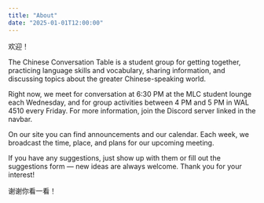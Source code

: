 ```yaml
---
title: "About"
date: "2025-01-01T12:00:00"
---
```


欢迎！

The Chinese Conversation Table is a student group for getting together, practicing language skills and vocabulary, sharing information, and discussing topics about the greater Chinese-speaking world.

Right now, we meet for conversation at 6:30 PM at the MLC student lounge each Wednesday, and for group activities between 4 PM and 5 PM in WAL 4510 every Friday. For more information, join the Discord server linked in the navbar.

On our site you can find announcements and our calendar. Each week, we broadcast the time, place, and plans for our upcoming meeting.

If you have any suggestions, just show up with them or fill out the suggestions form — new ideas are always welcome. Thank you for your interest!

谢谢你看一看！
